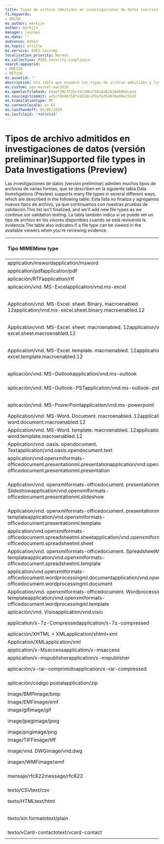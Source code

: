 ```yaml
---
title: Tipos de archivo admitidos en investigaciones de datos (versión preliminar)
f1.keywords:
- NOCSH
ms.author: markjjo
author: markjjo
manager: laurawi
ms.date: ''
audience: Admin
ms.topic: article
ms.service: O365-seccomp
localization_priority: Normal
ms.collection: M365-security-compliance
search.appverid:
- MOE150
- MET150
ms.assetid: ''
description: Una tabla que enumera los tipos de archivo admitidos y los visores que se pueden ver en para las investigaciones de datos (versión preliminar).
ms.custom: seo-marvel-mar2020
ms.openlocfilehash: b4aef30c3f2bc15c306a7561bab261bdb0bdcace
ms.sourcegitcommit: a45cf8b887587a1810caf9afa354638e68ec5243
ms.translationtype: MT
ms.contentlocale: es-ES
ms.lasthandoff: 05/05/2020
ms.locfileid: "44034544"
---
```

# <a name="supported-file-types-in-data-investigations-preview"></a><span data-ttu-id="67b82-103">Tipos de archivo admitidos en investigaciones de datos (versión preliminar)</span><span class="sxs-lookup"><span data-stu-id="67b82-103">Supported file types in Data Investigations (Preview)</span></span>

<span data-ttu-id="67b82-104">Las investigaciones de datos (versión preliminar) admiten muchos tipos de archivos de varias formas, que se describen en la siguiente tabla.</span><span class="sxs-lookup"><span data-stu-id="67b82-104">Data Investigations (Preview) supports many file types in several different ways, which are described in the following table.</span></span> <span data-ttu-id="67b82-105">Esta lista no finaliza y agregamos nuevos tipos de archivo, ya que continuamos con nuestras pruebas de validación.</span><span class="sxs-lookup"><span data-stu-id="67b82-105">This list isn't finalized, and we'll add new file types as we continue our validation testing.</span></span> <span data-ttu-id="67b82-106">La tabla también indica si se puede ver un tipo de archivo en los visores disponibles cuando se está revisando la evidencia.</span><span class="sxs-lookup"><span data-stu-id="67b82-106">The table also indicates if a file type can be viewed in the available viewers when you're reviewing evidence.</span></span>

| <span data-ttu-id="67b82-107">Tipo MIME</span><span class="sxs-lookup"><span data-stu-id="67b82-107">Mime type</span></span> | <span data-ttu-id="67b82-108">Clase File</span><span class="sxs-lookup"><span data-stu-id="67b82-108">File class</span></span> | <span data-ttu-id="67b82-109">Visor nativo</span><span class="sxs-lookup"><span data-stu-id="67b82-109">Native viewer</span></span> | <span data-ttu-id="67b82-110">Visor de texto</span><span class="sxs-lookup"><span data-stu-id="67b82-110">Text viewer</span></span> | <span data-ttu-id="67b82-111">Visor de anotaciones</span><span class="sxs-lookup"><span data-stu-id="67b82-111">Annotate viewer</span></span> | <span data-ttu-id="67b82-112">Extracción de contenedores</span><span class="sxs-lookup"><span data-stu-id="67b82-112">Container extraction</span></span> | <span data-ttu-id="67b82-113">Extensiones</span><span class="sxs-lookup"><span data-stu-id="67b82-113">Extensions</span></span> |
| :- | :- | :- | :- | :- | :- | :- |
| <span data-ttu-id="67b82-114">application/msword</span><span class="sxs-lookup"><span data-stu-id="67b82-114">application/msword</span></span> | <span data-ttu-id="67b82-115">Document</span><span class="sxs-lookup"><span data-stu-id="67b82-115">Document</span></span> | <span data-ttu-id="67b82-116">Sí</span><span class="sxs-lookup"><span data-stu-id="67b82-116">Yes</span></span> | <span data-ttu-id="67b82-117">Sí</span><span class="sxs-lookup"><span data-stu-id="67b82-117">Yes</span></span> | <span data-ttu-id="67b82-118">Sí</span><span class="sxs-lookup"><span data-stu-id="67b82-118">Yes</span></span> | <span data-ttu-id="67b82-119">No</span><span class="sxs-lookup"><span data-stu-id="67b82-119">No</span></span> | <span data-ttu-id="67b82-120">. doc;. dat</span><span class="sxs-lookup"><span data-stu-id="67b82-120">.doc; .dat</span></span> |
| <span data-ttu-id="67b82-121">application/pdf</span><span class="sxs-lookup"><span data-stu-id="67b82-121">application/pdf</span></span> | <span data-ttu-id="67b82-122">Document</span><span class="sxs-lookup"><span data-stu-id="67b82-122">Document</span></span> | <span data-ttu-id="67b82-123">Sí</span><span class="sxs-lookup"><span data-stu-id="67b82-123">Yes</span></span> | <span data-ttu-id="67b82-124">Sí</span><span class="sxs-lookup"><span data-stu-id="67b82-124">Yes</span></span> | <span data-ttu-id="67b82-125">Sí</span><span class="sxs-lookup"><span data-stu-id="67b82-125">Yes</span></span> | <span data-ttu-id="67b82-126">No</span><span class="sxs-lookup"><span data-stu-id="67b82-126">No</span></span> | <span data-ttu-id="67b82-127">.pdf</span><span class="sxs-lookup"><span data-stu-id="67b82-127">.pdf</span></span> |
| <span data-ttu-id="67b82-128">aplicación/RTF</span><span class="sxs-lookup"><span data-stu-id="67b82-128">application/rtf</span></span> | <span data-ttu-id="67b82-129">Document</span><span class="sxs-lookup"><span data-stu-id="67b82-129">Document</span></span> | <span data-ttu-id="67b82-130">Sí</span><span class="sxs-lookup"><span data-stu-id="67b82-130">Yes</span></span> | <span data-ttu-id="67b82-131">Sí</span><span class="sxs-lookup"><span data-stu-id="67b82-131">Yes</span></span> | <span data-ttu-id="67b82-132">Sí</span><span class="sxs-lookup"><span data-stu-id="67b82-132">Yes</span></span> | <span data-ttu-id="67b82-133">No</span><span class="sxs-lookup"><span data-stu-id="67b82-133">No</span></span> | <span data-ttu-id="67b82-134">. rtf;. doc</span><span class="sxs-lookup"><span data-stu-id="67b82-134">.rtf;.doc</span></span> |
| <span data-ttu-id="67b82-135">aplicación/vnd. MS-Excel</span><span class="sxs-lookup"><span data-stu-id="67b82-135">application/vnd.ms-excel</span></span> | <span data-ttu-id="67b82-136">Document</span><span class="sxs-lookup"><span data-stu-id="67b82-136">Document</span></span> | <span data-ttu-id="67b82-137">Sí</span><span class="sxs-lookup"><span data-stu-id="67b82-137">Yes</span></span> | <span data-ttu-id="67b82-138">Sí</span><span class="sxs-lookup"><span data-stu-id="67b82-138">Yes</span></span> | <span data-ttu-id="67b82-139">Sí</span><span class="sxs-lookup"><span data-stu-id="67b82-139">Yes</span></span> | <span data-ttu-id="67b82-140">No</span><span class="sxs-lookup"><span data-stu-id="67b82-140">No</span></span> | <span data-ttu-id="67b82-141">. xls;. dat</span><span class="sxs-lookup"><span data-stu-id="67b82-141">.xls; .dat</span></span> |
| <span data-ttu-id="67b82-142">Application/vnd. MS-Excel. sheet. Binary. macroenabled. 12</span><span class="sxs-lookup"><span data-stu-id="67b82-142">application/vnd.ms-excel.sheet.binary.macroenabled.12</span></span> | <span data-ttu-id="67b82-143">Formato de la productividad y el documento abierto</span><span class="sxs-lookup"><span data-stu-id="67b82-143">Productivity / Open Document Format</span></span> | <span data-ttu-id="67b82-144">Sí</span><span class="sxs-lookup"><span data-stu-id="67b82-144">Yes</span></span> | <span data-ttu-id="67b82-145">Sí</span><span class="sxs-lookup"><span data-stu-id="67b82-145">Yes</span></span> | <span data-ttu-id="67b82-146">No</span><span class="sxs-lookup"><span data-stu-id="67b82-146">No</span></span> | <span data-ttu-id="67b82-147">No</span><span class="sxs-lookup"><span data-stu-id="67b82-147">No</span></span> | <span data-ttu-id="67b82-148">.xlsb</span><span class="sxs-lookup"><span data-stu-id="67b82-148">.xlsb</span></span> |
| <span data-ttu-id="67b82-149">Application/vnd. MS-Excel. sheet. macroenabled. 12</span><span class="sxs-lookup"><span data-stu-id="67b82-149">application/vnd.ms-excel.sheet.macroenabled.12</span></span> | <span data-ttu-id="67b82-150">Document</span><span class="sxs-lookup"><span data-stu-id="67b82-150">Document</span></span> | <span data-ttu-id="67b82-151">Sí</span><span class="sxs-lookup"><span data-stu-id="67b82-151">Yes</span></span> | <span data-ttu-id="67b82-152">Sí</span><span class="sxs-lookup"><span data-stu-id="67b82-152">Yes</span></span> | <span data-ttu-id="67b82-153">Sí</span><span class="sxs-lookup"><span data-stu-id="67b82-153">Yes</span></span> | <span data-ttu-id="67b82-154">No</span><span class="sxs-lookup"><span data-stu-id="67b82-154">No</span></span> | <span data-ttu-id="67b82-155">. xlsm</span><span class="sxs-lookup"><span data-stu-id="67b82-155">.xlsm</span></span> |
| <span data-ttu-id="67b82-156">Application/vnd. MS-Excel. template. macroenabled. 12</span><span class="sxs-lookup"><span data-stu-id="67b82-156">application/vnd.ms-excel.template.macroenabled.12</span></span> | <span data-ttu-id="67b82-157">Formato de la productividad y el documento abierto</span><span class="sxs-lookup"><span data-stu-id="67b82-157">Productivity / Open Document Format</span></span> | <span data-ttu-id="67b82-158">No</span><span class="sxs-lookup"><span data-stu-id="67b82-158">No</span></span> | <span data-ttu-id="67b82-159">Sí</span><span class="sxs-lookup"><span data-stu-id="67b82-159">Yes</span></span> | <span data-ttu-id="67b82-160">No</span><span class="sxs-lookup"><span data-stu-id="67b82-160">No</span></span> | <span data-ttu-id="67b82-161">No</span><span class="sxs-lookup"><span data-stu-id="67b82-161">No</span></span> | <span data-ttu-id="67b82-162">. xltm</span><span class="sxs-lookup"><span data-stu-id="67b82-162">.xltm</span></span> |
| <span data-ttu-id="67b82-163">aplicación/vnd. MS-Outlook</span><span class="sxs-lookup"><span data-stu-id="67b82-163">application/vnd.ms-outlook</span></span> | <span data-ttu-id="67b82-164">Productividad</span><span class="sxs-lookup"><span data-stu-id="67b82-164">Productivity</span></span> | <span data-ttu-id="67b82-165">No</span><span class="sxs-lookup"><span data-stu-id="67b82-165">No</span></span> | <span data-ttu-id="67b82-166">No</span><span class="sxs-lookup"><span data-stu-id="67b82-166">No</span></span> | <span data-ttu-id="67b82-167">No</span><span class="sxs-lookup"><span data-stu-id="67b82-167">No</span></span> | <span data-ttu-id="67b82-168">No</span><span class="sxs-lookup"><span data-stu-id="67b82-168">No</span></span> | <span data-ttu-id="67b82-169">. msg</span><span class="sxs-lookup"><span data-stu-id="67b82-169">.msg</span></span> |
| <span data-ttu-id="67b82-170">aplicación/vnd. MS-Outlook-PST</span><span class="sxs-lookup"><span data-stu-id="67b82-170">application/vnd.ms-outlook-pst</span></span> | <span data-ttu-id="67b82-171">Productividad y colaboración</span><span class="sxs-lookup"><span data-stu-id="67b82-171">Productivity / Collaboration</span></span> | <span data-ttu-id="67b82-172">No</span><span class="sxs-lookup"><span data-stu-id="67b82-172">No</span></span> | <span data-ttu-id="67b82-173">No</span><span class="sxs-lookup"><span data-stu-id="67b82-173">No</span></span> | <span data-ttu-id="67b82-174">No</span><span class="sxs-lookup"><span data-stu-id="67b82-174">No</span></span> | <span data-ttu-id="67b82-175">Sí</span><span class="sxs-lookup"><span data-stu-id="67b82-175">Yes</span></span> | <span data-ttu-id="67b82-176">.pst</span><span class="sxs-lookup"><span data-stu-id="67b82-176">.pst</span></span> |
| <span data-ttu-id="67b82-177">aplicación/vnd. MS-PowerPoint</span><span class="sxs-lookup"><span data-stu-id="67b82-177">application/vnd.ms-powerpoint</span></span> | <span data-ttu-id="67b82-178">Document</span><span class="sxs-lookup"><span data-stu-id="67b82-178">Document</span></span> | <span data-ttu-id="67b82-179">Sí</span><span class="sxs-lookup"><span data-stu-id="67b82-179">Yes</span></span> | <span data-ttu-id="67b82-180">Sí</span><span class="sxs-lookup"><span data-stu-id="67b82-180">Yes</span></span> | <span data-ttu-id="67b82-181">Sí</span><span class="sxs-lookup"><span data-stu-id="67b82-181">Yes</span></span> | <span data-ttu-id="67b82-182">No</span><span class="sxs-lookup"><span data-stu-id="67b82-182">No</span></span> | <span data-ttu-id="67b82-183">. ppt;. PPS;. pase</span><span class="sxs-lookup"><span data-stu-id="67b82-183">.ppt; .pps;.pot</span></span> |
| <span data-ttu-id="67b82-184">Application/vnd. MS-Word. Document. macroenabled. 12</span><span class="sxs-lookup"><span data-stu-id="67b82-184">application/vnd.ms-word.document.macroenabled.12</span></span> | <span data-ttu-id="67b82-185">Document</span><span class="sxs-lookup"><span data-stu-id="67b82-185">Document</span></span> | <span data-ttu-id="67b82-186">Sí</span><span class="sxs-lookup"><span data-stu-id="67b82-186">Yes</span></span> | <span data-ttu-id="67b82-187">Sí</span><span class="sxs-lookup"><span data-stu-id="67b82-187">Yes</span></span> | <span data-ttu-id="67b82-188">Sí</span><span class="sxs-lookup"><span data-stu-id="67b82-188">Yes</span></span> | <span data-ttu-id="67b82-189">No</span><span class="sxs-lookup"><span data-stu-id="67b82-189">No</span></span> | <span data-ttu-id="67b82-190">.docm</span><span class="sxs-lookup"><span data-stu-id="67b82-190">.docm</span></span> |
| <span data-ttu-id="67b82-191">Application/vnd. MS-Word. template. macroenabled. 12</span><span class="sxs-lookup"><span data-stu-id="67b82-191">application/vnd.ms-word.template.macroenabled.12</span></span> | <span data-ttu-id="67b82-192">Document</span><span class="sxs-lookup"><span data-stu-id="67b82-192">Document</span></span> | <span data-ttu-id="67b82-193">Sí</span><span class="sxs-lookup"><span data-stu-id="67b82-193">Yes</span></span> | <span data-ttu-id="67b82-194">Sí</span><span class="sxs-lookup"><span data-stu-id="67b82-194">Yes</span></span> | <span data-ttu-id="67b82-195">Sí</span><span class="sxs-lookup"><span data-stu-id="67b82-195">Yes</span></span> | <span data-ttu-id="67b82-196">No</span><span class="sxs-lookup"><span data-stu-id="67b82-196">No</span></span> | <span data-ttu-id="67b82-197">. dotm</span><span class="sxs-lookup"><span data-stu-id="67b82-197">.dotm</span></span> |
| <span data-ttu-id="67b82-198">Application/vnd. oasis. opendocument. Text</span><span class="sxs-lookup"><span data-stu-id="67b82-198">application/vnd.oasis.opendocument.text</span></span> | <span data-ttu-id="67b82-199">Document</span><span class="sxs-lookup"><span data-stu-id="67b82-199">Document</span></span> | <span data-ttu-id="67b82-200">Sí</span><span class="sxs-lookup"><span data-stu-id="67b82-200">Yes</span></span> | <span data-ttu-id="67b82-201">Sí</span><span class="sxs-lookup"><span data-stu-id="67b82-201">Yes</span></span> | <span data-ttu-id="67b82-202">Sí</span><span class="sxs-lookup"><span data-stu-id="67b82-202">Yes</span></span> | <span data-ttu-id="67b82-203">No</span><span class="sxs-lookup"><span data-stu-id="67b82-203">No</span></span> | <span data-ttu-id="67b82-204">ODT</span><span class="sxs-lookup"><span data-stu-id="67b82-204">.odt;</span></span>  |
| <span data-ttu-id="67b82-205">application/vnd.openxmlformats-officedocument.presentationml.presentation</span><span class="sxs-lookup"><span data-stu-id="67b82-205">application/vnd.openxmlformats-officedocument.presentationml.presentation</span></span> | <span data-ttu-id="67b82-206">Document</span><span class="sxs-lookup"><span data-stu-id="67b82-206">Document</span></span> | <span data-ttu-id="67b82-207">Sí</span><span class="sxs-lookup"><span data-stu-id="67b82-207">Yes</span></span> | <span data-ttu-id="67b82-208">Sí</span><span class="sxs-lookup"><span data-stu-id="67b82-208">Yes</span></span> | <span data-ttu-id="67b82-209">Sí</span><span class="sxs-lookup"><span data-stu-id="67b82-209">Yes</span></span> | <span data-ttu-id="67b82-210">No</span><span class="sxs-lookup"><span data-stu-id="67b82-210">No</span></span> | <span data-ttu-id="67b82-211">.pptx</span><span class="sxs-lookup"><span data-stu-id="67b82-211">.pptx</span></span> |
| <span data-ttu-id="67b82-212">Application/vnd. openxmlformats-officedocument. presentationml. Slideshow</span><span class="sxs-lookup"><span data-stu-id="67b82-212">application/vnd.openxmlformats-officedocument.presentationml.slideshow</span></span> | <span data-ttu-id="67b82-213">Formato de la productividad y el documento abierto</span><span class="sxs-lookup"><span data-stu-id="67b82-213">Productivity / Open Document Format</span></span> | <span data-ttu-id="67b82-214">Sí</span><span class="sxs-lookup"><span data-stu-id="67b82-214">Yes</span></span> | <span data-ttu-id="67b82-215">Sí</span><span class="sxs-lookup"><span data-stu-id="67b82-215">Yes</span></span> | <span data-ttu-id="67b82-216">Sí</span><span class="sxs-lookup"><span data-stu-id="67b82-216">Yes</span></span> | <span data-ttu-id="67b82-217">No</span><span class="sxs-lookup"><span data-stu-id="67b82-217">No</span></span> | <span data-ttu-id="67b82-218">. ppsx</span><span class="sxs-lookup"><span data-stu-id="67b82-218">.ppsx</span></span> |
| <span data-ttu-id="67b82-219">Application/vnd. openxmlformats-officedocument. presentationml. template</span><span class="sxs-lookup"><span data-stu-id="67b82-219">application/vnd.openxmlformats-officedocument.presentationml.template</span></span> | <span data-ttu-id="67b82-220">Document</span><span class="sxs-lookup"><span data-stu-id="67b82-220">Document</span></span> | <span data-ttu-id="67b82-221">Sí</span><span class="sxs-lookup"><span data-stu-id="67b82-221">Yes</span></span> | <span data-ttu-id="67b82-222">Sí</span><span class="sxs-lookup"><span data-stu-id="67b82-222">Yes</span></span> | <span data-ttu-id="67b82-223">Sí</span><span class="sxs-lookup"><span data-stu-id="67b82-223">Yes</span></span> | <span data-ttu-id="67b82-224">No</span><span class="sxs-lookup"><span data-stu-id="67b82-224">No</span></span> | <span data-ttu-id="67b82-225">. potx</span><span class="sxs-lookup"><span data-stu-id="67b82-225">.potx</span></span> |
| <span data-ttu-id="67b82-226">application/vnd.openxmlformats-officedocument.spreadsheetml.sheet</span><span class="sxs-lookup"><span data-stu-id="67b82-226">application/vnd.openxmlformats-officedocument.spreadsheetml.sheet</span></span> | <span data-ttu-id="67b82-227">Document</span><span class="sxs-lookup"><span data-stu-id="67b82-227">Document</span></span> | <span data-ttu-id="67b82-228">Sí</span><span class="sxs-lookup"><span data-stu-id="67b82-228">Yes</span></span> | <span data-ttu-id="67b82-229">Sí</span><span class="sxs-lookup"><span data-stu-id="67b82-229">Yes</span></span> | <span data-ttu-id="67b82-230">Sí</span><span class="sxs-lookup"><span data-stu-id="67b82-230">Yes</span></span> | <span data-ttu-id="67b82-231">No</span><span class="sxs-lookup"><span data-stu-id="67b82-231">No</span></span> | <span data-ttu-id="67b82-232">.xlsx</span><span class="sxs-lookup"><span data-stu-id="67b82-232">.xlsx</span></span> |
| <span data-ttu-id="67b82-233">Application/vnd. openxmlformats-officedocument. SpreadsheetML. template</span><span class="sxs-lookup"><span data-stu-id="67b82-233">application/vnd.openxmlformats-officedocument.spreadsheetml.template</span></span> | <span data-ttu-id="67b82-234">Document</span><span class="sxs-lookup"><span data-stu-id="67b82-234">Document</span></span> | <span data-ttu-id="67b82-235">Sí</span><span class="sxs-lookup"><span data-stu-id="67b82-235">Yes</span></span> | <span data-ttu-id="67b82-236">Sí</span><span class="sxs-lookup"><span data-stu-id="67b82-236">Yes</span></span> | <span data-ttu-id="67b82-237">Sí</span><span class="sxs-lookup"><span data-stu-id="67b82-237">Yes</span></span> | <span data-ttu-id="67b82-238">No</span><span class="sxs-lookup"><span data-stu-id="67b82-238">No</span></span> | <span data-ttu-id="67b82-239">. xltx</span><span class="sxs-lookup"><span data-stu-id="67b82-239">.xltx</span></span> |
| <span data-ttu-id="67b82-240">application/vnd.openxmlformats-officedocument.wordprocessingml.document</span><span class="sxs-lookup"><span data-stu-id="67b82-240">application/vnd.openxmlformats-officedocument.wordprocessingml.document</span></span> | <span data-ttu-id="67b82-241">Document</span><span class="sxs-lookup"><span data-stu-id="67b82-241">Document</span></span> | <span data-ttu-id="67b82-242">Sí</span><span class="sxs-lookup"><span data-stu-id="67b82-242">Yes</span></span> | <span data-ttu-id="67b82-243">Sí</span><span class="sxs-lookup"><span data-stu-id="67b82-243">Yes</span></span> | <span data-ttu-id="67b82-244">Sí</span><span class="sxs-lookup"><span data-stu-id="67b82-244">Yes</span></span> | <span data-ttu-id="67b82-245">No</span><span class="sxs-lookup"><span data-stu-id="67b82-245">No</span></span> | <span data-ttu-id="67b82-246">.docx</span><span class="sxs-lookup"><span data-stu-id="67b82-246">.docx</span></span> |
| <span data-ttu-id="67b82-247">Application/vnd. openxmlformats-officedocument. WordprocessingML. template</span><span class="sxs-lookup"><span data-stu-id="67b82-247">application/vnd.openxmlformats-officedocument.wordprocessingml.template</span></span> | <span data-ttu-id="67b82-248">Document</span><span class="sxs-lookup"><span data-stu-id="67b82-248">Document</span></span> | <span data-ttu-id="67b82-249">Sí</span><span class="sxs-lookup"><span data-stu-id="67b82-249">Yes</span></span> | <span data-ttu-id="67b82-250">Sí</span><span class="sxs-lookup"><span data-stu-id="67b82-250">Yes</span></span> | <span data-ttu-id="67b82-251">Sí</span><span class="sxs-lookup"><span data-stu-id="67b82-251">Yes</span></span> | <span data-ttu-id="67b82-252">No</span><span class="sxs-lookup"><span data-stu-id="67b82-252">No</span></span> | <span data-ttu-id="67b82-253">. dotx</span><span class="sxs-lookup"><span data-stu-id="67b82-253">.dotx</span></span> |
| <span data-ttu-id="67b82-254">aplicación/vnd. Visio</span><span class="sxs-lookup"><span data-stu-id="67b82-254">application/vnd.visio</span></span> | <span data-ttu-id="67b82-255">Document</span><span class="sxs-lookup"><span data-stu-id="67b82-255">Document</span></span> | <span data-ttu-id="67b82-256">Sí</span><span class="sxs-lookup"><span data-stu-id="67b82-256">Yes</span></span> | <span data-ttu-id="67b82-257">Sí</span><span class="sxs-lookup"><span data-stu-id="67b82-257">Yes</span></span> | <span data-ttu-id="67b82-258">Sí</span><span class="sxs-lookup"><span data-stu-id="67b82-258">Yes</span></span> | <span data-ttu-id="67b82-259">No</span><span class="sxs-lookup"><span data-stu-id="67b82-259">No</span></span> | <span data-ttu-id="67b82-260">. VSD</span><span class="sxs-lookup"><span data-stu-id="67b82-260">.vsd</span></span> |
| <span data-ttu-id="67b82-261">application/x-7z-Compressed</span><span class="sxs-lookup"><span data-stu-id="67b82-261">application/x-7z-compressed</span></span> | <span data-ttu-id="67b82-262">Archivo/contenedor</span><span class="sxs-lookup"><span data-stu-id="67b82-262">Archive / Container</span></span> | <span data-ttu-id="67b82-263">No</span><span class="sxs-lookup"><span data-stu-id="67b82-263">No</span></span> | <span data-ttu-id="67b82-264">No</span><span class="sxs-lookup"><span data-stu-id="67b82-264">No</span></span> | <span data-ttu-id="67b82-265">No</span><span class="sxs-lookup"><span data-stu-id="67b82-265">No</span></span> | <span data-ttu-id="67b82-266">Sí</span><span class="sxs-lookup"><span data-stu-id="67b82-266">Yes</span></span> | <span data-ttu-id="67b82-267">.7z</span><span class="sxs-lookup"><span data-stu-id="67b82-267">.7z</span></span> |
| <span data-ttu-id="67b82-268">aplicación/XHTML + XML</span><span class="sxs-lookup"><span data-stu-id="67b82-268">application/xhtml+xml</span></span> | <span data-ttu-id="67b82-269">Document</span><span class="sxs-lookup"><span data-stu-id="67b82-269">Document</span></span> | <span data-ttu-id="67b82-270">Sí</span><span class="sxs-lookup"><span data-stu-id="67b82-270">Yes</span></span> | <span data-ttu-id="67b82-271">Sí</span><span class="sxs-lookup"><span data-stu-id="67b82-271">Yes</span></span> | <span data-ttu-id="67b82-272">Sí</span><span class="sxs-lookup"><span data-stu-id="67b82-272">Yes</span></span> | <span data-ttu-id="67b82-273">No</span><span class="sxs-lookup"><span data-stu-id="67b82-273">No</span></span> | <span data-ttu-id="67b82-274">. XHTML</span><span class="sxs-lookup"><span data-stu-id="67b82-274">.xhtml</span></span> |
| <span data-ttu-id="67b82-275">Application/XML</span><span class="sxs-lookup"><span data-stu-id="67b82-275">application/xml</span></span> | <span data-ttu-id="67b82-276">Document</span><span class="sxs-lookup"><span data-stu-id="67b82-276">Document</span></span> | <span data-ttu-id="67b82-277">Sí</span><span class="sxs-lookup"><span data-stu-id="67b82-277">Yes</span></span> | <span data-ttu-id="67b82-278">Sí</span><span class="sxs-lookup"><span data-stu-id="67b82-278">Yes</span></span> | <span data-ttu-id="67b82-279">Sí</span><span class="sxs-lookup"><span data-stu-id="67b82-279">Yes</span></span> | <span data-ttu-id="67b82-280">No</span><span class="sxs-lookup"><span data-stu-id="67b82-280">No</span></span> | <span data-ttu-id="67b82-281">. XML</span><span class="sxs-lookup"><span data-stu-id="67b82-281">.xml</span></span> |
| <span data-ttu-id="67b82-282">application/x-Msaccess</span><span class="sxs-lookup"><span data-stu-id="67b82-282">application/x-msaccess</span></span> | <span data-ttu-id="67b82-283">Document</span><span class="sxs-lookup"><span data-stu-id="67b82-283">Document</span></span> | <span data-ttu-id="67b82-284">Sí</span><span class="sxs-lookup"><span data-stu-id="67b82-284">Yes</span></span> | <span data-ttu-id="67b82-285">Sí</span><span class="sxs-lookup"><span data-stu-id="67b82-285">Yes</span></span> | <span data-ttu-id="67b82-286">Sí</span><span class="sxs-lookup"><span data-stu-id="67b82-286">Yes</span></span> | <span data-ttu-id="67b82-287">No</span><span class="sxs-lookup"><span data-stu-id="67b82-287">No</span></span> | <span data-ttu-id="67b82-288">.mdb</span><span class="sxs-lookup"><span data-stu-id="67b82-288">.mdb</span></span> |
| <span data-ttu-id="67b82-289">application/x-mspublisher</span><span class="sxs-lookup"><span data-stu-id="67b82-289">application/x-mspublisher</span></span> | <span data-ttu-id="67b82-290">Document</span><span class="sxs-lookup"><span data-stu-id="67b82-290">Document</span></span> | <span data-ttu-id="67b82-291">Sí</span><span class="sxs-lookup"><span data-stu-id="67b82-291">Yes</span></span> | <span data-ttu-id="67b82-292">Sí</span><span class="sxs-lookup"><span data-stu-id="67b82-292">Yes</span></span> | <span data-ttu-id="67b82-293">Sí</span><span class="sxs-lookup"><span data-stu-id="67b82-293">Yes</span></span> | <span data-ttu-id="67b82-294">No</span><span class="sxs-lookup"><span data-stu-id="67b82-294">No</span></span> | <span data-ttu-id="67b82-295">. pub</span><span class="sxs-lookup"><span data-stu-id="67b82-295">.pub</span></span> |
| <span data-ttu-id="67b82-296">aplicación/x-rar-comprimido</span><span class="sxs-lookup"><span data-stu-id="67b82-296">application/x-rar-compressed</span></span> | <span data-ttu-id="67b82-297">Archivo/contenedor</span><span class="sxs-lookup"><span data-stu-id="67b82-297">Archive / Container</span></span> | <span data-ttu-id="67b82-298">No</span><span class="sxs-lookup"><span data-stu-id="67b82-298">No</span></span> | <span data-ttu-id="67b82-299">No</span><span class="sxs-lookup"><span data-stu-id="67b82-299">No</span></span> | <span data-ttu-id="67b82-300">No</span><span class="sxs-lookup"><span data-stu-id="67b82-300">No</span></span> | <span data-ttu-id="67b82-301">Sí</span><span class="sxs-lookup"><span data-stu-id="67b82-301">Yes</span></span> | <span data-ttu-id="67b82-302">. rar</span><span class="sxs-lookup"><span data-stu-id="67b82-302">.rar</span></span> |
| <span data-ttu-id="67b82-303">aplicación/código postal</span><span class="sxs-lookup"><span data-stu-id="67b82-303">application/zip</span></span> | <span data-ttu-id="67b82-304">Archivo/contenedor</span><span class="sxs-lookup"><span data-stu-id="67b82-304">Archive / Container</span></span> | <span data-ttu-id="67b82-305">No</span><span class="sxs-lookup"><span data-stu-id="67b82-305">No</span></span> | <span data-ttu-id="67b82-306">No</span><span class="sxs-lookup"><span data-stu-id="67b82-306">No</span></span> | <span data-ttu-id="67b82-307">No</span><span class="sxs-lookup"><span data-stu-id="67b82-307">No</span></span> | <span data-ttu-id="67b82-308">Sí</span><span class="sxs-lookup"><span data-stu-id="67b82-308">Yes</span></span> | <span data-ttu-id="67b82-309">.zip</span><span class="sxs-lookup"><span data-stu-id="67b82-309">.zip</span></span> |
| <span data-ttu-id="67b82-310">Image/BMP</span><span class="sxs-lookup"><span data-stu-id="67b82-310">image/bmp</span></span> | <span data-ttu-id="67b82-311">Image (Imagen)</span><span class="sxs-lookup"><span data-stu-id="67b82-311">Image</span></span> | <span data-ttu-id="67b82-312">Sí</span><span class="sxs-lookup"><span data-stu-id="67b82-312">Yes</span></span> | <span data-ttu-id="67b82-313">Sí</span><span class="sxs-lookup"><span data-stu-id="67b82-313">Yes</span></span> | <span data-ttu-id="67b82-314">Sí</span><span class="sxs-lookup"><span data-stu-id="67b82-314">Yes</span></span> | <span data-ttu-id="67b82-315">No</span><span class="sxs-lookup"><span data-stu-id="67b82-315">No</span></span> | <span data-ttu-id="67b82-316">.bmp</span><span class="sxs-lookup"><span data-stu-id="67b82-316">.bmp</span></span> |
| <span data-ttu-id="67b82-317">Image/EMF</span><span class="sxs-lookup"><span data-stu-id="67b82-317">image/emf</span></span> | <span data-ttu-id="67b82-318">Image (Imagen)</span><span class="sxs-lookup"><span data-stu-id="67b82-318">Image</span></span> | <span data-ttu-id="67b82-319">Sí</span><span class="sxs-lookup"><span data-stu-id="67b82-319">Yes</span></span> | <span data-ttu-id="67b82-320">Sí</span><span class="sxs-lookup"><span data-stu-id="67b82-320">Yes</span></span> | <span data-ttu-id="67b82-321">Sí</span><span class="sxs-lookup"><span data-stu-id="67b82-321">Yes</span></span> | <span data-ttu-id="67b82-322">No</span><span class="sxs-lookup"><span data-stu-id="67b82-322">No</span></span> | <span data-ttu-id="67b82-323">.emf</span><span class="sxs-lookup"><span data-stu-id="67b82-323">.emf</span></span> |
| <span data-ttu-id="67b82-324">image/gif</span><span class="sxs-lookup"><span data-stu-id="67b82-324">image/gif</span></span> | <span data-ttu-id="67b82-325">Document</span><span class="sxs-lookup"><span data-stu-id="67b82-325">Document</span></span> | <span data-ttu-id="67b82-326">Sí</span><span class="sxs-lookup"><span data-stu-id="67b82-326">Yes</span></span> | <span data-ttu-id="67b82-327">Sí</span><span class="sxs-lookup"><span data-stu-id="67b82-327">Yes</span></span> | <span data-ttu-id="67b82-328">Sí</span><span class="sxs-lookup"><span data-stu-id="67b82-328">Yes</span></span> | <span data-ttu-id="67b82-329">No</span><span class="sxs-lookup"><span data-stu-id="67b82-329">No</span></span> | <span data-ttu-id="67b82-330">.gif</span><span class="sxs-lookup"><span data-stu-id="67b82-330">.gif</span></span> |
| <span data-ttu-id="67b82-331">image/jpeg</span><span class="sxs-lookup"><span data-stu-id="67b82-331">image/jpeg</span></span> | <span data-ttu-id="67b82-332">Image (Imagen)</span><span class="sxs-lookup"><span data-stu-id="67b82-332">Image</span></span> | <span data-ttu-id="67b82-333">Sí</span><span class="sxs-lookup"><span data-stu-id="67b82-333">Yes</span></span> | <span data-ttu-id="67b82-334">Sí</span><span class="sxs-lookup"><span data-stu-id="67b82-334">Yes</span></span> | <span data-ttu-id="67b82-335">Sí</span><span class="sxs-lookup"><span data-stu-id="67b82-335">Yes</span></span> | <span data-ttu-id="67b82-336">No</span><span class="sxs-lookup"><span data-stu-id="67b82-336">No</span></span> | <span data-ttu-id="67b82-337">. jpg;. JPEG;. dat;. jpgt</span><span class="sxs-lookup"><span data-stu-id="67b82-337">.jpg; .jpeg; .dat;.jpgt</span></span> |
| <span data-ttu-id="67b82-338">image/png</span><span class="sxs-lookup"><span data-stu-id="67b82-338">image/png</span></span> | <span data-ttu-id="67b82-339">Image (Imagen)</span><span class="sxs-lookup"><span data-stu-id="67b82-339">Image</span></span> | <span data-ttu-id="67b82-340">Sí</span><span class="sxs-lookup"><span data-stu-id="67b82-340">Yes</span></span> | <span data-ttu-id="67b82-341">Sí</span><span class="sxs-lookup"><span data-stu-id="67b82-341">Yes</span></span> | <span data-ttu-id="67b82-342">Sí</span><span class="sxs-lookup"><span data-stu-id="67b82-342">Yes</span></span> | <span data-ttu-id="67b82-343">No</span><span class="sxs-lookup"><span data-stu-id="67b82-343">No</span></span> | <span data-ttu-id="67b82-344">.png</span><span class="sxs-lookup"><span data-stu-id="67b82-344">.png</span></span> |
| <span data-ttu-id="67b82-345">Image/TIFF</span><span class="sxs-lookup"><span data-stu-id="67b82-345">image/tiff</span></span> | <span data-ttu-id="67b82-346">Image (Imagen)</span><span class="sxs-lookup"><span data-stu-id="67b82-346">Image</span></span> | <span data-ttu-id="67b82-347">Sí</span><span class="sxs-lookup"><span data-stu-id="67b82-347">Yes</span></span> | <span data-ttu-id="67b82-348">Sí</span><span class="sxs-lookup"><span data-stu-id="67b82-348">Yes</span></span> | <span data-ttu-id="67b82-349">Sí</span><span class="sxs-lookup"><span data-stu-id="67b82-349">Yes</span></span> | <span data-ttu-id="67b82-350">No</span><span class="sxs-lookup"><span data-stu-id="67b82-350">No</span></span> | <span data-ttu-id="67b82-351">. tif</span><span class="sxs-lookup"><span data-stu-id="67b82-351">.tif</span></span> |
| <span data-ttu-id="67b82-352">Image/vnd. DWG</span><span class="sxs-lookup"><span data-stu-id="67b82-352">image/vnd.dwg</span></span> | <span data-ttu-id="67b82-353">Document</span><span class="sxs-lookup"><span data-stu-id="67b82-353">Document</span></span> | <span data-ttu-id="67b82-354">Sí</span><span class="sxs-lookup"><span data-stu-id="67b82-354">Yes</span></span> | <span data-ttu-id="67b82-355">Sí</span><span class="sxs-lookup"><span data-stu-id="67b82-355">Yes</span></span> | <span data-ttu-id="67b82-356">Sí</span><span class="sxs-lookup"><span data-stu-id="67b82-356">Yes</span></span> | <span data-ttu-id="67b82-357">No</span><span class="sxs-lookup"><span data-stu-id="67b82-357">No</span></span> | <span data-ttu-id="67b82-358">. dwg;. ficheros</span><span class="sxs-lookup"><span data-stu-id="67b82-358">.dwg;.dxf;</span></span> |
| <span data-ttu-id="67b82-359">imagen/WMF</span><span class="sxs-lookup"><span data-stu-id="67b82-359">image/wmf</span></span> | <span data-ttu-id="67b82-360">Document</span><span class="sxs-lookup"><span data-stu-id="67b82-360">Document</span></span> | <span data-ttu-id="67b82-361">Sí</span><span class="sxs-lookup"><span data-stu-id="67b82-361">Yes</span></span> | <span data-ttu-id="67b82-362">Sí</span><span class="sxs-lookup"><span data-stu-id="67b82-362">Yes</span></span> | <span data-ttu-id="67b82-363">Sí</span><span class="sxs-lookup"><span data-stu-id="67b82-363">Yes</span></span> | <span data-ttu-id="67b82-364">No</span><span class="sxs-lookup"><span data-stu-id="67b82-364">No</span></span> | <span data-ttu-id="67b82-365">.wmf</span><span class="sxs-lookup"><span data-stu-id="67b82-365">.wmf</span></span> |
| <span data-ttu-id="67b82-366">mensaje/rfc822</span><span class="sxs-lookup"><span data-stu-id="67b82-366">message/rfc822</span></span> | <span data-ttu-id="67b82-367">Productividad y colaboración</span><span class="sxs-lookup"><span data-stu-id="67b82-367">Productivity / Collaboration</span></span> | <span data-ttu-id="67b82-368">No</span><span class="sxs-lookup"><span data-stu-id="67b82-368">No</span></span> | <span data-ttu-id="67b82-369">No</span><span class="sxs-lookup"><span data-stu-id="67b82-369">No</span></span> | <span data-ttu-id="67b82-370">No</span><span class="sxs-lookup"><span data-stu-id="67b82-370">No</span></span> | <span data-ttu-id="67b82-371">No</span><span class="sxs-lookup"><span data-stu-id="67b82-371">No</span></span> | <span data-ttu-id="67b82-372">.eml</span><span class="sxs-lookup"><span data-stu-id="67b82-372">.eml</span></span> |
| <span data-ttu-id="67b82-373">texto/CSV</span><span class="sxs-lookup"><span data-stu-id="67b82-373">text/csv</span></span> | <span data-ttu-id="67b82-374">Document</span><span class="sxs-lookup"><span data-stu-id="67b82-374">Document</span></span> | <span data-ttu-id="67b82-375">Sí</span><span class="sxs-lookup"><span data-stu-id="67b82-375">Yes</span></span> | <span data-ttu-id="67b82-376">Sí</span><span class="sxs-lookup"><span data-stu-id="67b82-376">Yes</span></span> | <span data-ttu-id="67b82-377">Sí</span><span class="sxs-lookup"><span data-stu-id="67b82-377">Yes</span></span> | <span data-ttu-id="67b82-378">No</span><span class="sxs-lookup"><span data-stu-id="67b82-378">No</span></span> | <span data-ttu-id="67b82-379">. csv</span><span class="sxs-lookup"><span data-stu-id="67b82-379">.csv</span></span> |
| <span data-ttu-id="67b82-380">texto/HTML</span><span class="sxs-lookup"><span data-stu-id="67b82-380">text/html</span></span> | <span data-ttu-id="67b82-381">Document</span><span class="sxs-lookup"><span data-stu-id="67b82-381">Document</span></span> | <span data-ttu-id="67b82-382">Sí</span><span class="sxs-lookup"><span data-stu-id="67b82-382">Yes</span></span> | <span data-ttu-id="67b82-383">Sí</span><span class="sxs-lookup"><span data-stu-id="67b82-383">Yes</span></span> | <span data-ttu-id="67b82-384">Sí</span><span class="sxs-lookup"><span data-stu-id="67b82-384">Yes</span></span> | <span data-ttu-id="67b82-385">No</span><span class="sxs-lookup"><span data-stu-id="67b82-385">No</span></span> | <span data-ttu-id="67b82-386">. html;. shtml;. htm</span><span class="sxs-lookup"><span data-stu-id="67b82-386">.html;.shtml; .htm</span></span> |
| <span data-ttu-id="67b82-387">texto/sin formato</span><span class="sxs-lookup"><span data-stu-id="67b82-387">text/plain</span></span> | <span data-ttu-id="67b82-388">Document</span><span class="sxs-lookup"><span data-stu-id="67b82-388">Document</span></span> | <span data-ttu-id="67b82-389">Sí</span><span class="sxs-lookup"><span data-stu-id="67b82-389">Yes</span></span> | <span data-ttu-id="67b82-390">Sí</span><span class="sxs-lookup"><span data-stu-id="67b82-390">Yes</span></span> | <span data-ttu-id="67b82-391">Sí</span><span class="sxs-lookup"><span data-stu-id="67b82-391">Yes</span></span> | <span data-ttu-id="67b82-392">No</span><span class="sxs-lookup"><span data-stu-id="67b82-392">No</span></span> | <span data-ttu-id="67b82-393">. txt;. CSS;. con;. pl;. csv;. dat</span><span class="sxs-lookup"><span data-stu-id="67b82-393">.txt; .css;.con; .pl; .csv; .dat</span></span> |
| <span data-ttu-id="67b82-394">texto/vCard-contacto</span><span class="sxs-lookup"><span data-stu-id="67b82-394">text/vcard-contact</span></span> | <span data-ttu-id="67b82-395">Document</span><span class="sxs-lookup"><span data-stu-id="67b82-395">Document</span></span> | <span data-ttu-id="67b82-396">Sí</span><span class="sxs-lookup"><span data-stu-id="67b82-396">Yes</span></span> | <span data-ttu-id="67b82-397">Sí</span><span class="sxs-lookup"><span data-stu-id="67b82-397">Yes</span></span> | <span data-ttu-id="67b82-398">Sí</span><span class="sxs-lookup"><span data-stu-id="67b82-398">Yes</span></span> | <span data-ttu-id="67b82-399">No</span><span class="sxs-lookup"><span data-stu-id="67b82-399">No</span></span> | <span data-ttu-id="67b82-400">. vcf</span><span class="sxs-lookup"><span data-stu-id="67b82-400">.vcf</span></span> |
||||||||
